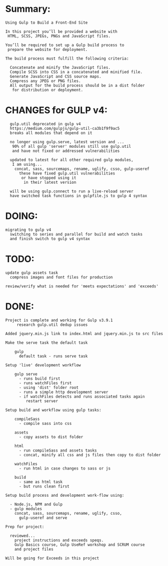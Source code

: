 # Summary:

    Using Gulp to Build a Front-End Site

    In this project you’ll be provided a website with
     HTML, SCSS, JPEGs, PNGs and JavaScript files.

    You’ll be required to set up a Gulp build process to
     prepare the website for deployment.

    The build process must fulfill the following criteria:

      Concatenate and minify the JavaScript files.
      Compile SCSS into CSS in a concatenated and minified file.
      Generate JavaScript and CSS source maps.
      Compress any JPEG or PNG files.
      All output for the build process should be in a dist folder
       for distribution or deployment.

# CHANGES for GULP v4:

      gulp.util deprecated in gulp v4
      https://medium.com/gulpjs/gulp-util-ca3b1f9f9ac5
      breaks all modules that depend on it

      no longer using gulp.serve, latest version and ...
       90% of all gulp 'server' modules still use gulp.util
       and have not fixed or addressed vulnerabilities

      updated to latest for all other required gulp modules,
       I am using...
        concat, sass, sourcemaps, rename, uglify, csso, gulp-useref
          these have fixed gulp.util vulnerabilities
           or have stopped using it
            in their latest version

      will be using gulp.connect to run a live-reload server
      have switched task functions in gulpfile.js to gulp 4 syntax

# DOING:

    migrating to gulp v4
      switching to series and parallel for build and watch tasks
      and finish switch to gulp v4 syntax

# TODO:

    update gulp assets task
      compress images and font files for production

    review/verify what is needed for 'meets expectations' and 'exceeds'

# DONE:

    Project is complete and working for Gulp v3.9.1
         research gulp.util dedup issues

    Added jquery.min.js link to index.html and jquery.min.js to src files

    Make the serve task the default task

        gulp
          default task - runs serve task

    Setup 'live' development workflow

        gulp serve
          - runs build first
          - runs watchFiles first
          - using 'dist' folder root
          - runs a simple http development server
          - if watchFiles detects and runs associated tasks again
             restart server

    Setup build and workflow using gulp tasks:

        compileSass
          - compile sass into css

        assets
          - copy assets to dist folder

        html
          - run compileSass and assets tasks
          - concat, minify all css and js files then copy to dist folder

        watchFiles
          - run html in case changes to sass or js

        build
          - same as html task
          - but runs clean first

    Setup build process and development work-flow using:

      - Node.js, NPM and Gulp
      - gulp modules  
        concat, sass, sourcemaps, rename, uglify, csso,
          gulp-useref and serve

    Prep for project:

      reviewed...
        project instructions and exceeds speqs.
        Gulp Basics course, Gulp UseRef workshop and SCRUM course
        and project files

    Will be going for Exceeds in this project
